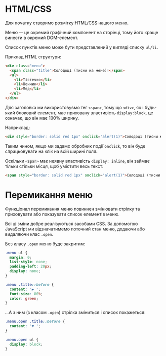 
# HTML/CSS
Для початку створимо розмітку HTML/CSS нашого меню.

Меню -- це окремий графічний компонент на сторінці, тому його краще винести в окремий DOM-елемент.

Список пунктів меню може бути представлений у вигляді списку `ul/li`.

Приклад HTML структури:

```html
<div class="menu">
  <span class="title">Солодощі (тисни на мене)!</span>
  <ul>
    <li>Тістечко</li>
    <li>Пончик</li>
    <li>Мед</li>
  </ul>
</div>
```

Для заголовка ми використовуємо тег `<span>`, тому що `<div>`, як і будь-який блоковий елемент, має приховану властивість `display:block`, це означає, що він має 100% ширину.

Наприклад:

```html autorun height=50
<div style="border: solid red 1px" onclick="alert(1)">Солодощі (тисни мене)!</div>
```

Таким чином, якщо ми задамо обробник події `onclick`, то він буде спрацьовувати на клік на всій ширині поля.

Оскільки `<span>` має неявну властивість `display: inline`, він займає тільки стільки місця, щоб умістити весь текст:

```html autorun height=50
<span style="border: solid red 1px" onclick="alert(1)">Солодощі (тисни мене)!</span>
```

# Перемикання меню

Функціонал перемикання меню повиннен змінювати стрілку та приховувати або показувати список елементів меню.

Всі ці зміни добре реалізуються засобами CSS. За допомогою JavaScript ми відзначатимемо поточний стан меню, додаючи або видаляючи клас `.open`.

Без класу `.open` меню буде закритим:

```css
.menu ul {
  margin: 0;
  list-style: none;
  padding-left: 20px;
  display: none;
}

.menu .title::before {
  content: '▶ ';
  font-size: 80%;
  color: green;
}
```

...А з ним (з класом `.open`) стрілка зміниться і список покажеться:

```css
.menu.open .title::before {
  content: '▼ ';
}

.menu.open ul {
  display: block;
}
```

